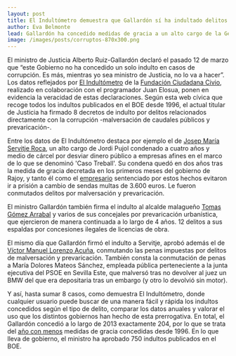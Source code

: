 ```yaml
---
layout: post
title: El Indultómetro demuestra que Gallardón sí ha indultado delitos de corrupción. 8 entre malversación y prevaricación
author: Eva Belmonte
lead: Gallardón ha concedido medidas de gracia a un alto cargo de la Generalitat, a un alcalde malagueño y a una empleada municipal en Sevilla, entre otros, por delitos relacionados directamente con la corrupción
image: /images/posts/corruptos-870x300.png
---
```


El ministro de Justicia Alberto Ruiz-Gallardón declaró el pasado 12 de marzo que “este Gobierno no ha concedido un solo indulto en casos de corrupción. Es más, mientras yo sea ministro de Justicia, no lo va a hacer”. Los datos reflejados por [El Indultómetro][1] de la [Fundación Ciudadana Civio][2], realizado en colaboración con el programador Juan Elosua, ponen en evidencia la veracidad de estas declaraciones. Según esta web cívica que recoge todos los indultos publicados en el BOE desde 1996, el actual titular de Justicia ha firmado 8 decretos de indulto por delitos relacionados directamente con la corrupción -malversación de caudales públicos y prevaricación-.

Entre los datos de El Indultómetro destaca por ejemplo el de [Josep María Servitje Roca][3], un alto cargo de Jordi Pujol condenado a cuatro años y medio de cárcel por desviar dinero público a empresas afines en el marco de lo que se denominó 'Caso Treball'. Su condena quedó en dos años tras la medida de gracia decretada en los primeros meses del gobierno de Rajoy, y tanto él como el [empresario][5] sentenciado por estos hechos evitaron ir a prisión a cambio de sendas multas de 3.600 euros. Le fueron conmutados delitos por malversación y prevaricación.

El ministro Gallardón también firma el indulto al alcalde malagueño [Tomas Gómez Arrabal][6] y varios de sus concejales por prevaricación urbanística, que ejercieron de manera continuada a lo largo de 4 años. 12 delitos a sus espaldas por concesiones ilegales de licencias de obra.

El mismo día que Gallardón firmó el indulto a Servitje, aprobó además el de [Víctor Manuel Lorenzo Acuña][7], conmutando las penas impuestas por delitos de malversación y prevaricación. También consta la conmutación de penas a  María Dolores Mateos Sánchez, empleada pública perteneciente a la junta ejecutiva del PSOE en Sevilla Este, que malversó tras no devolver al juez un BMW del que era depositaria tras un embargo (y otro lo devolvió sin motor).

Y así, hasta sumar 8 casos, como demuestra El Indultómetro, donde cualquier usuario puede buscar de una manera fácil y rápida los indultos concedidos según el tipo de delito, comparar los datos anuales y valorar el uso que los distintos gobiernos han hecho de esta prerrogativa. En total, el Gallardón concedió a lo largo de 2013 exactamente 204, por lo que se trata del [año con menos][8] medidas de gracia concedidas desde 1996. En lo que lleva de gobierno, el ministro ha aprobado 750 indultos publicados en el BOE.

[1]: http://www.elindultometro.es/index.html
[2]: http://www.civio.es
[3]: http://www.elindultometro.es/indulto.html?id=BOE-A-2012-3577
[4]: http://www.boe.es/diario_boe/txt.php?id=BOE-A-2012-3574
[5]: http://www.boe.es/diario_boe/txt.php?id=BOE-A-2012-3574
[6]: http://www.boe.es/diario_boe/txt.php?id=BOE-A-2012-9635
[7]: http://www.elindultometro.es/indulto.html?id=BOE-A-2012-3574
[8]: http://www.elindultometro.es/2014/02/05/actualizacion-2013.html